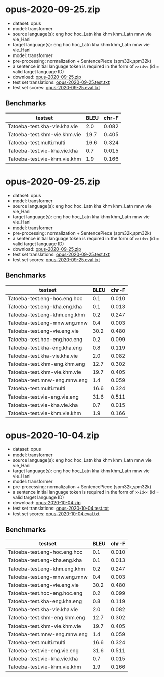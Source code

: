 # opus-2020-09-25.zip

* dataset: opus
* model: transformer
* source language(s): eng hoc hoc_Latn kha khm khm_Latn mnw vie vie_Hani
* target language(s): eng hoc hoc_Latn kha khm khm_Latn mnw vie vie_Hani
* model: transformer
* pre-processing: normalization + SentencePiece (spm32k,spm32k)
* a sentence initial language token is required in the form of `>>id<<` (id = valid target language ID)
* download: [opus-2020-09-25.zip](https://object.pouta.csc.fi/Tatoeba-MT-models/aav-aav/opus-2020-09-25.zip)
* test set translations: [opus-2020-09-25.test.txt](https://object.pouta.csc.fi/Tatoeba-MT-models/aav-aav/opus-2020-09-25.test.txt)
* test set scores: [opus-2020-09-25.eval.txt](https://object.pouta.csc.fi/Tatoeba-MT-models/aav-aav/opus-2020-09-25.eval.txt)

## Benchmarks

| testset               | BLEU  | chr-F |
|-----------------------|-------|-------|
| Tatoeba-test.kha-vie.kha.vie 	| 2.0 	| 0.082 |
| Tatoeba-test.khm-vie.khm.vie 	| 19.7 	| 0.405 |
| Tatoeba-test.multi.multi 	| 16.6 	| 0.324 |
| Tatoeba-test.vie-kha.vie.kha 	| 0.7 	| 0.015 |
| Tatoeba-test.vie-khm.vie.khm 	| 1.9 	| 0.166 |

# opus-2020-09-25.zip

* dataset: opus
* model: transformer
* source language(s): eng hoc hoc_Latn kha khm khm_Latn mnw vie vie_Hani
* target language(s): eng hoc hoc_Latn kha khm khm_Latn mnw vie vie_Hani
* model: transformer
* pre-processing: normalization + SentencePiece (spm32k,spm32k)
* a sentence initial language token is required in the form of `>>id<<` (id = valid target language ID)
* download: [opus-2020-09-25.zip](https://object.pouta.csc.fi/Tatoeba-MT-models/aav-aav/opus-2020-09-25.zip)
* test set translations: [opus-2020-09-25.test.txt](https://object.pouta.csc.fi/Tatoeba-MT-models/aav-aav/opus-2020-09-25.test.txt)
* test set scores: [opus-2020-09-25.eval.txt](https://object.pouta.csc.fi/Tatoeba-MT-models/aav-aav/opus-2020-09-25.eval.txt)

## Benchmarks

| testset               | BLEU  | chr-F |
|-----------------------|-------|-------|
| Tatoeba-test.eng-hoc.eng.hoc 	| 0.1 	| 0.010 |
| Tatoeba-test.eng-kha.eng.kha 	| 0.1 	| 0.013 |
| Tatoeba-test.eng-khm.eng.khm 	| 0.2 	| 0.247 |
| Tatoeba-test.eng-mnw.eng.mnw 	| 0.4 	| 0.003 |
| Tatoeba-test.eng-vie.eng.vie 	| 30.2 	| 0.480 |
| Tatoeba-test.hoc-eng.hoc.eng 	| 0.2 	| 0.099 |
| Tatoeba-test.kha-eng.kha.eng 	| 0.8 	| 0.119 |
| Tatoeba-test.kha-vie.kha.vie 	| 2.0 	| 0.082 |
| Tatoeba-test.khm-eng.khm.eng 	| 12.7 	| 0.302 |
| Tatoeba-test.khm-vie.khm.vie 	| 19.7 	| 0.405 |
| Tatoeba-test.mnw-eng.mnw.eng 	| 1.4 	| 0.059 |
| Tatoeba-test.multi.multi 	| 16.6 	| 0.324 |
| Tatoeba-test.vie-eng.vie.eng 	| 31.6 	| 0.511 |
| Tatoeba-test.vie-kha.vie.kha 	| 0.7 	| 0.015 |
| Tatoeba-test.vie-khm.vie.khm 	| 1.9 	| 0.166 |

# opus-2020-10-04.zip

* dataset: opus
* model: transformer
* source language(s): eng hoc hoc_Latn kha khm khm_Latn mnw vie vie_Hani
* target language(s): eng hoc hoc_Latn kha khm khm_Latn mnw vie vie_Hani
* model: transformer
* pre-processing: normalization + SentencePiece (spm32k,spm32k)
* a sentence initial language token is required in the form of `>>id<<` (id = valid target language ID)
* download: [opus-2020-10-04.zip](https://object.pouta.csc.fi/Tatoeba-MT-models/aav-aav/opus-2020-10-04.zip)
* test set translations: [opus-2020-10-04.test.txt](https://object.pouta.csc.fi/Tatoeba-MT-models/aav-aav/opus-2020-10-04.test.txt)
* test set scores: [opus-2020-10-04.eval.txt](https://object.pouta.csc.fi/Tatoeba-MT-models/aav-aav/opus-2020-10-04.eval.txt)

## Benchmarks

| testset               | BLEU  | chr-F |
|-----------------------|-------|-------|
| Tatoeba-test.eng-hoc.eng.hoc 	| 0.1 	| 0.010 |
| Tatoeba-test.eng-kha.eng.kha 	| 0.1 	| 0.013 |
| Tatoeba-test.eng-khm.eng.khm 	| 0.2 	| 0.247 |
| Tatoeba-test.eng-mnw.eng.mnw 	| 0.4 	| 0.003 |
| Tatoeba-test.eng-vie.eng.vie 	| 30.2 	| 0.480 |
| Tatoeba-test.hoc-eng.hoc.eng 	| 0.2 	| 0.099 |
| Tatoeba-test.kha-eng.kha.eng 	| 0.8 	| 0.119 |
| Tatoeba-test.kha-vie.kha.vie 	| 2.0 	| 0.082 |
| Tatoeba-test.khm-eng.khm.eng 	| 12.7 	| 0.302 |
| Tatoeba-test.khm-vie.khm.vie 	| 19.7 	| 0.405 |
| Tatoeba-test.mnw-eng.mnw.eng 	| 1.4 	| 0.059 |
| Tatoeba-test.multi.multi 	| 16.6 	| 0.324 |
| Tatoeba-test.vie-eng.vie.eng 	| 31.6 	| 0.511 |
| Tatoeba-test.vie-kha.vie.kha 	| 0.7 	| 0.015 |
| Tatoeba-test.vie-khm.vie.khm 	| 1.9 	| 0.166 |


